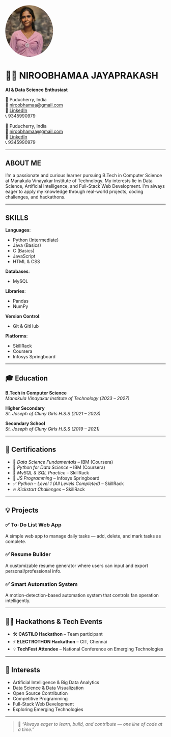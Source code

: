 <img src="NIROO.jpg" alt="Niroobhamaa Jayaprakash" width="150" style="border-radius: 50%;">



# 👩‍💻 NIROOBHAMAA JAYAPRAKASH  
**AI & Data Science Enthusiast**

📍 Puducherry, India  
📧 niroobhamaa@gmail.com  
🔗 [LinkedIn](https://www.linkedin.com/in/niroobhamaa)  
📞 9345990979  


📍 Puducherry, India  
📧 niroobhamaa@gmail.com  
🔗 [LinkedIn](https://www.linkedin.com/in/niroobhamaa)  
📞 9345990979  

---

## ABOUT ME 

I’m a passionate and curious learner pursuing B.Tech in Computer Science at Manakula Vinayakar Institute of Technology. My interests lie in Data Science, Artificial Intelligence, and Full-Stack Web Development. I'm always eager to apply my knowledge through real-world projects, coding challenges, and hackathons.

---

## SKILLS

**Languages**:  
- Python (Intermediate)  
- Java (Basics)  
- C (Basics)  
- JavaScript  
- HTML & CSS  

**Databases**:  
- MySQL  

**Libraries**:  
- Pandas  
- NumPy  

**Version Control**:  
- Git & GitHub  

**Platforms**:  
- SkillRack  
- Coursera  
- Infosys Springboard  

---

## 🎓 Education

**B.Tech in Computer Science**  
*Manakula Vinayakar Institute of Technology (2023 – 2027)*  

**Higher Secondary**  
*St. Joseph of Cluny Girls H.S.S (2021 – 2023)*  

**Secondary School**  
*St. Joseph of Cluny Girls H.S.S (2019 – 2021)*  

---

## 📜 Certifications

- 📘 *Data Science Fundamentals* – IBM (Coursera)  
- 🐍 *Python for Data Science* – IBM (Coursera)  
- 🧮 *MySQL & SQL Practice* – SkillRack  
- 🧠 *JS Programming* – Infosys Springboard  
- ✅ *Python – Level 1 (All Levels Completed)* – SkillRack  
- 🔥 *Kickstart Challenges* – SkillRack  

---

## 💡 Projects

### ✅ To-Do List Web App  
A simple web app to manage daily tasks — add, delete, and mark tasks as complete.

### ✅ Resume Builder  
A customizable resume generator where users can input and export personal/professional info.

### ✅ Smart Automation System  
A motion-detection-based automation system that controls fan operation intelligently.

---

## 👩‍💻 Hackathons & Tech Events

- 🛠️ **CASTILO Hackathon** – Team participant  
- ⚡ **ELECTROTHON Hackathon** – CIT, Chennai  
- 💡 **TechFest Attendee** – National Conference on Emerging Technologies  

---

## 🌱 Interests

- Artificial Intelligence & Big Data Analytics  
- Data Science & Data Visualization  
- Open Source Contribution  
- Competitive Programming  
- Full-Stack Web Development  
- Exploring Emerging Technologies  

---

> 💬 *“Always eager to learn, build, and contribute — one line of code at a time.”*
